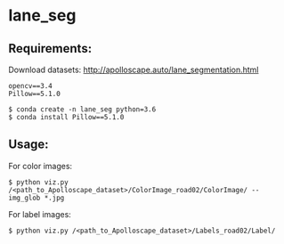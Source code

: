 # lane_seg
## Requirements:
Download datasets: http://apolloscape.auto/lane_segmentation.html
```
opencv==3.4
Pillow==5.1.0
```
```
$ conda create -n lane_seg python=3.6
$ conda install Pillow==5.1.0
```
## Usage:
For color images:
```
$ python viz.py /<path_to_Apolloscape_dataset>/ColorImage_road02/ColorImage/ --img_glob *.jpg
```
For label images:
```
$ python viz.py /<path_to_Apolloscape_dataset>/Labels_road02/Label/
```
